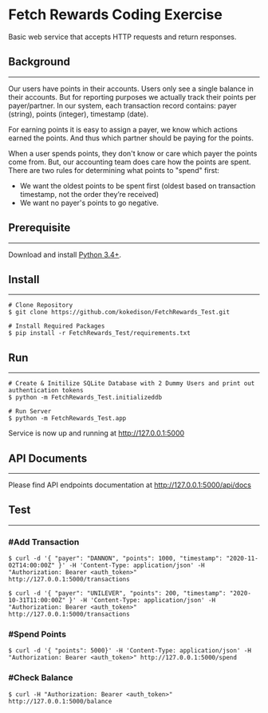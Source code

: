 # Fetch Rewards Coding Exercise
Basic web service that accepts HTTP requests and return responses.

## Background
---
Our users have points in their accounts. Users only see a single balance in their accounts. But for reporting purposes we actually track their points per payer/partner. In our system, each transaction record contains: ​payer​ (string), ​points​ (integer), ​timestamp​ (date).

For earning points it is easy to assign a payer, we know which actions earned the points. And thus which partner should be paying for the points.

When a user spends points, they don't know or care which payer the points come from. But, our accounting team does care how the points are spent. There are two rules for determining what points to "spend" first:
- We want the oldest points to be spent first (oldest based on transaction timestamp, not the order they’re received)
- We want no payer's points to go negative.


## Prerequisite
---
Download and install [Python 3.4+](https://www.python.org/downloads/).


## Install
---
```
# Clone Repository
$ git clone https://github.com/kokedison/FetchRewards_Test.git

# Install Required Packages
$ pip install -r FetchRewards_Test/requirements.txt

```

## Run
---
```
# Create & Initilize SQLite Database with 2 Dummy Users and print out authentication tokens
$ python -m FetchRewards_Test.initializeddb

# Run Server
$ python -m FetchRewards_Test.app
```
Service is now up and running at http://127.0.0.1:5000

## API Documents
---

Please find API endpoints documentation at http://127.0.0.1:5000/api/docs

## Test
---
### #Add Transaction
```
$ curl -d '{ "payer": "DANNON", "points": 1000, "timestamp": "2020-11-02T14:00:00Z" }' -H 'Content-Type: application/json' -H "Authorization: Bearer <auth_token>" http://127.0.0.1:5000/transactions

$ curl -d '{ "payer": "UNILEVER", "points": 200, "timestamp": "2020-10-31T11:00:00Z" }' -H 'Content-Type: application/json' -H "Authorization: Bearer <auth_token>" http://127.0.0.1:5000/transactions
```
### #Spend Points
```
$ curl -d '{ "points": 5000}' -H 'Content-Type: application/json' -H "Authorization: Bearer <auth_token>" http://127.0.0.1:5000/spend
```

### #Check Balance
```
$ curl -H "Authorization: Bearer <auth_token>" http://127.0.0.1:5000/balance
```